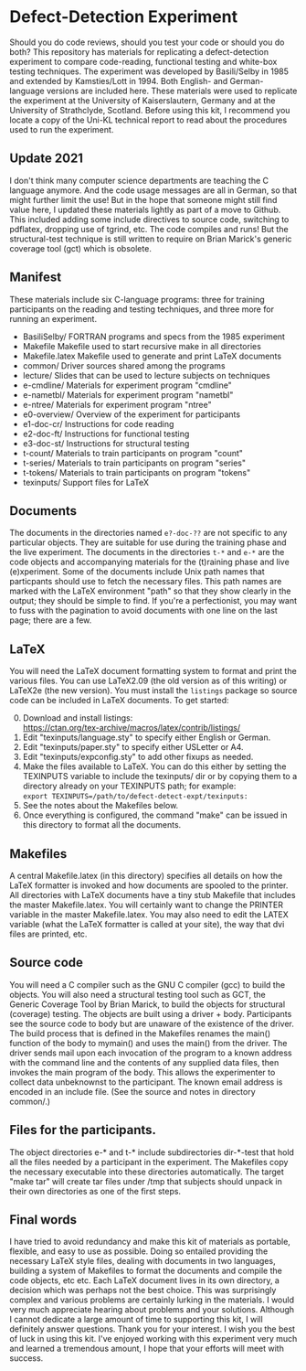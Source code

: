 # Defect-Detection Experiment

Should you do code reviews, should you test your code or should you do both?
This repository has materials for replicating a defect-detection experiment
to compare code-reading, functional testing and white-box testing techniques.
The experiment was developed by Basili/Selby in 1985 and extended by
Kamsties/Lott in 1994.  Both English- and German-language versions are
included here.  These materials were used to replicate the experiment at the
University of Kaiserslautern, Germany and at the University of Strathclyde,
Scotland.  Before using this kit, I recommend you locate a copy of the Uni-KL
technical report to read about the procedures used to run the experiment.

## Update 2021

I don't think many computer science departments are teaching the C language anymore.
And the code usage messages are all in German, so that might further limit the use!
But in the hope that someone might still find value here, I updated these materials
lightly as part of a move to Github.  This included adding some include directives
to source code, switching to pdflatex, dropping use of tgrind, etc. The code compiles
and runs! But the structural-test technique is still written to require on Brian Marick's
generic coverage tool (gct) which is obsolete.

## Manifest

These materials include six C-language programs: three for training participants on
the reading and testing techniques, and three more for running an experiment.

- BasiliSelby/    FORTRAN programs and specs from the 1985 experiment
- Makefile        Makefile used to start recursive make in all directories
- Makefile.latex  Makefile used to generate and print LaTeX documents
- common/         Driver sources shared among the programs
- lecture/        Slides that can be used to lecture subjects on techniques
- e-cmdline/      Materials for experiment program "cmdline"
- e-nametbl/      Materials for experiment program "nametbl"
- e-ntree/        Materials for experiment program "ntree"
- e0-overview/    Overview of the experiment for participants
- e1-doc-cr/      Instructions for code reading
- e2-doc-ft/      Instructions for functional testing
- e3-doc-st/      Instructions for structural testing
- t-count/        Materials to train participants on program "count"
- t-series/       Materials to train participants on program "series"
- t-tokens/       Materials to train participants on program "tokens"
- texinputs/      Support files for LaTeX


## Documents 

The documents in the directories named `e?-doc-??` are not specific to
any particular objects.  They are suitable for use during the training
phase and the live experiment.  The documents in the directories `t-*`
and `e-*` are the code objects and accompanying materials for the
(t)raining phase and live (e)xperiment.  Some of the documents include
Unix path names that particpants should use to fetch the necessary
files.  This path names are marked with the LaTeX environment "path"
so that they show clearly in the output; they should be simple to find.
If you're a perfectionist, you may want to fuss with the pagination to
avoid documents with one line on the last page; there are a few.

## LaTeX

You will need the LaTeX document formatting system to format and print
the various files.  You can use LaTeX2.09 (the old version as of this
writing) or LaTeX2e (the new version).  You must install the `listings`
package so source code can be included in LaTeX documents.
To get started:

   0. Download and install listings:<br>
      https://ctan.org/tex-archive/macros/latex/contrib/listings/
   1. Edit "texinputs/language.sty" to specify either English or German.
   2. Edit "texinputs/paper.sty" to specify either USLetter or A4.
   3. Edit "texinputs/expconfig.sty" to add other fixups as needed.
   4. Make the files available to LaTeX.  You can do this either by
      setting the TEXINPUTS variable to include the texinputs/ dir
      or by copying them to a directory already on your TEXINPUTS path;
      for example: <br>
      `export TEXINPUTS=/path/to/defect-detect-expt/texinputs:`
   5. See the notes about the Makefiles below.
   6. Once everything is configured, the command "make" can be
      issued in this directory to format all the documents. 

## Makefiles

A central Makefile.latex (in this directory) specifies all details on
how the LaTeX formatter is invoked and how documents are spooled to
the printer.  All directories with LaTeX documents have a tiny stub
Makefile that includes the master Makefile.latex.  You will certainly
want to change the PRINTER variable in the master Makefile.latex.  You
may also need to edit the LATEX variable (what the LaTeX formatter is
called at your site), the way that dvi files are printed, etc.

## Source code

You will need a C compiler such as the GNU C compiler (gcc) to build
the objects.  You will also need a structural testing tool such as
GCT, the Generic Coverage Tool by Brian Marick, to build the objects
for structural (coverage) testing.  The objects are built using a
driver + body.  Participants see the source code to body but are
unaware of the existence of the driver.  The build process that is
defined in the Makefiles renames the main() function of the body
to mymain() and uses the main() from the driver.  The driver sends
mail upon each invocation of the program to a known address with the
command line and the contents of any supplied data files, then invokes
the main program of the body.  This allows the experimenter to collect
data unbeknownst to the participant.  The known email address is
encoded in an include file.  (See the source and notes in directory
common/.)

## Files for the participants.

The object directories e-* and t-* include subdirectories dir-*-test
that hold all the files needed by a participant in the experiment. 
The Makefiles copy the necessary executable into these directories
automatically.  The target "make tar" will create tar files under
/tmp that subjects should unpack in their own directories as one of
the first steps.  

## Final words

I have tried to avoid redundancy and make this kit of materials as
portable, flexible, and easy to use as possible.  Doing so entailed
providing the necessary LaTeX style files, dealing with documents in
two languages, building a system of Makefiles to format the documents
and compile the code objects, etc etc.  Each LaTeX document lives in
its own directory, a decision which was perhaps not the best choice.
This was surprisingly complex and various problems are certainly lurking
in the materials.  I would very much appreciate hearing about problems
and your solutions.  Although I cannot dedicate a large amount of time to
supporting this kit, I will definitely answer questions.  Thank you
for your interest.  I wish you the best of luck in using this kit.
I've enjoyed working with this experiment very much and learned a
tremendous amount, I hope that your efforts will meet with success.
